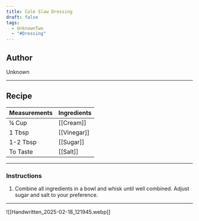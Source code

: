 ```yaml
---
title: Cole Slaw Dressing
draft: false
tags:
  - UnknownTwo
  - "#Dressing"
---
```

## Author
Unknown
___
## Recipe

| Measurements | Ingredients               |
| :----------- | ------------------------- |
| ¼ Cup        | [[Cream]]    |
| 1 Tbsp       | [[Vinegar]]  |
| 1-2 Tbsp     | [[Sugar]]    |
|  To Taste           | [[Salt]]     |
___
### Instructions
1. Combine all ingredients in a bowl and whisk until well combined. Adjust sugar and salt to your preference.
___
![[Handwritten_2025-02-18_121945.webp]]